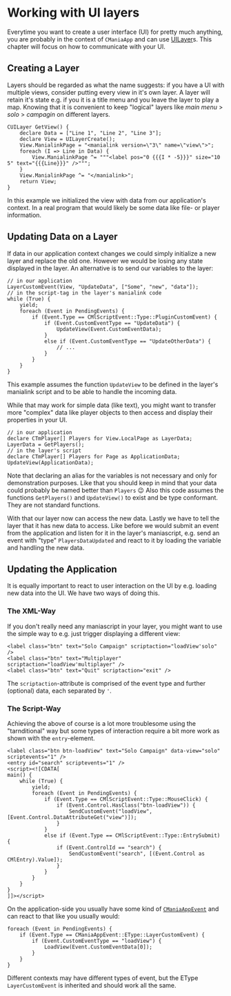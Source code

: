 # Working with UI layers

Everytime you want to create a user interface \(UI\) for pretty much anything, you are probably in the context of `CManiaApp` and can use [UILayer](https://maniaplanet.github.io/maniascript-reference/struct_c_u_i_layer.html)s. This chapter will focus on how to communicate with your UI.

## Creating a Layer

Layers should be regarded as what the name suggests: if you have a UI with multiple views, consider putting every view in it's own layer. A layer will retain it's state e.g. if you it is a title menu and you leave the layer to play a map. Knowing that it is convenient to keep "logical" layers like _main menu_ &gt; _solo_ &gt; _campagin_ on different layers.

```text
CUILayer GetView() {
    declare Data = ["Line 1", "Line 2", "Line 3"];
    declare View = UILayerCreate();
    View.ManialinkPage = "<manialink version=\"3\" name=\"view\">";
    foreach (I => Line in Data) {
        View.ManialinkPage ^= """<label pos="0 {{{I * -5}}}" size="10 5" text="{{{Line}}}" />""";
    }
    View.ManialinkPage ^= "</manialink>";
    return View;
}
```

In this example we initialized the view with data from our application's context. In a real program that would likely be some data like file- or player information.

## Updating Data on a Layer

If data in our application context changes we could simply initialize a new layer and replace the old one. However we would be losing any state displayed in the layer. An alternative is to send our variables to the layer:

```text
// in our application
LayerCustomEvent(View, "UpdateData", ["Some", "new", "data"]);
// in the script-tag in the layer's manialink code
while (True) {
    yield;
    foreach (Event in PendingEvents) {
        if (Event.Type == CMlScriptEvent::Type::PluginCustomEvent) {
            if (Event.CustomEventType == "UpdateData") {
                UpdateView(Event.CustomEventData);
            }
            else if (Event.CustomEventType == "UpdateOtherData") {
                // ...
            }
        }
    }
}
```

This example assumes the function `UpdateView` to be defined in the layer's manialink script and to be able to handle the incoming data.

While that may work for simple data \(like text\), you might want to transfer more "complex" data like player objects to then access and display their properties in your UI.

```text
// in our application
declare CTmPlayer[] Players for View.LocalPage as LayerData;
LayerData = GetPlayers();
// in the layer's script
declare CTmPlayer[] Players for Page as ApplicationData;
UpdateView(ApplicationData);
```

Note that declaring an alias for the variables is not necessary and only for demonstration purposes. Like that you should keep in mind that your data could probably be named better than `Players` 😉 Also this code assumes the functions `GetPlayers()` and `UpdateView()` to exist and be type conformant. They are not standard functions.

With that our layer now can access the new data. Lastly we have to tell the layer that it has new data to access. Like before we would submit an event from the application and listen for it in the layer's maniascript, e.g. send an event with "type" `PlayersDataUpdated` and react to it by loading the variable and handling the new data.

## Updating the Application

It is equally important to react to user interaction on the UI by e.g. loading new data into the UI. We have two ways of doing this.

### The XML-Way

If you don't really need any maniascript in your layer, you might want to use the simple way to e.g. just trigger displaying a different view:

```markup
<label class="btn" text="Solo Campaign" scriptaction="loadView'solo" />
<label class="btn" text="Multiplayer" scriptaction="loadView'multiplayer" />
<label class="btn" text="Quit" scriptaction="exit" />
```

The `scriptaction`-attribute is comprised of the event type and further \(optional\) data, each separated by `'`.

### The Script-Way

Achieving the above of course is a lot more troublesome using the "tarnditional" way but some types of interaction require a bit more work as shown with the `entry`-element.

```markup
<label class="btn btn-loadView" text="Solo Campaign" data-view="solo" scriptevents="1" />
<entry id="search" scriptevents="1" />
<script><![CDATA[
main() {
    while (True) {
        yield;
        foreach (Event in PendingEvents) {
            if (Event.Type == CMlScriptEvent::Type::MouseClick) {
                if (Event.Control.HasClass("btn-loadView")) {
                    SendCustomEvent("loadView", [Event.Control.DataAttributeGet("view")]);
                }
            }
            else if (Event.Type == CMlScriptEvent::Type::EntrySubmit) {
                if (Event.ControlId == "search") {
                    SendCustomEvent("search", [(Event.Control as CMlEntry).Value]);
                }
            }
        }
    }
}
]]></script>
```

On the application-side you usually have some kind of [`CManiaAppEvent`](https://maniaplanet.github.io/maniascript-reference/struct_c_mania_app_event.html) and can react to that like you usually would:

```text
foreach (Event in PendingEvents) {
    if (Event.Type == CManiaAppEvent::EType::LayerCustomEvent) {
        if (Event.CustomEventType == "loadView") {
            LoadView(Event.CustomEventData[0]);
        }
    }
}
```

Different contexts may have different types of event, but the EType `LayerCustomEvent` is inherited and should work all the same.

